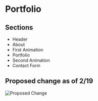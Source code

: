 # Portfolio

## Sections
* Header
* About
* First Animation
* Portfolio
* Second Animation
* Contact Form


## Proposed change as of 2/19
![Proposed Change](./ProposedChange2:19.png)